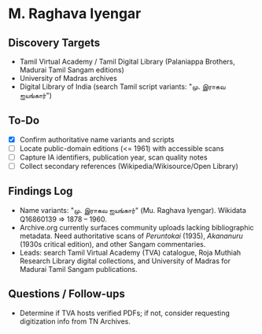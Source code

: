 # M. Raghava Iyengar

## Discovery Targets
- Tamil Virtual Academy / Tamil Digital Library (Palaniappa Brothers, Madurai Tamil Sangam editions)
- University of Madras archives
- Digital Library of India (search Tamil script variants: "மு. இராகவ ஐயங்கார்")

## To-Do
- [x] Confirm authoritative name variants and scripts
- [ ] Locate public-domain editions (<= 1961) with accessible scans
- [ ] Capture IA identifiers, publication year, scan quality notes
- [ ] Collect secondary references (Wikipedia/Wikisource/Open Library)

## Findings Log
- Name variants: "மு. இராகவ ஐயங்கார்" (Mu. Raghava Iyengar). Wikidata Q16860139 ⇒ 1878 – 1960.
- Archive.org currently surfaces community uploads lacking bibliographic metadata. Need authoritative scans of *Peruntokai* (1935), *Akananuru* (1930s critical edition), and other Sangam commentaries.
- Leads: search Tamil Virtual Academy (TVA) catalogue, Roja Muthiah Research Library digital collections, and University of Madras for Madurai Tamil Sangam publications.

## Questions / Follow-ups
- Determine if TVA hosts verified PDFs; if not, consider requesting digitization info from TN Archives.
